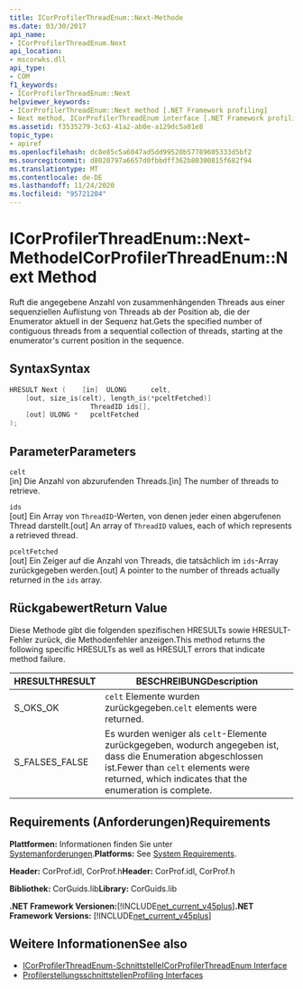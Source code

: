```yaml
---
title: ICorProfilerThreadEnum::Next-Methode
ms.date: 03/30/2017
api_name:
- ICorProfilerThreadEnum.Next
api_location:
- mscorwks.dll
api_type:
- COM
f1_keywords:
- ICorProfilerThreadEnum::Next
helpviewer_keywords:
- ICorProfilerThreadEnum::Next method [.NET Framework profiling]
- Next method, ICorProfilerThreadEnum interface [.NET Framework profiling]
ms.assetid: f3535279-3c63-41a2-ab0e-a129dc5a01e8
topic_type:
- apiref
ms.openlocfilehash: dc8e85c5a6047ad5dd99520b57789605333d5bf2
ms.sourcegitcommit: d8020797a6657d0fbbdff362b80300815f682f94
ms.translationtype: MT
ms.contentlocale: de-DE
ms.lasthandoff: 11/24/2020
ms.locfileid: "95721204"
---
```

# <a name="icorprofilerthreadenumnext-method"></a><span data-ttu-id="61ab3-102">ICorProfilerThreadEnum::Next-Methode</span><span class="sxs-lookup"><span data-stu-id="61ab3-102">ICorProfilerThreadEnum::Next Method</span></span>

<span data-ttu-id="61ab3-103">Ruft die angegebene Anzahl von zusammenhängenden Threads aus einer sequenziellen Auflistung von Threads ab der Position ab, die der Enumerator aktuell in der Sequenz hat.</span><span class="sxs-lookup"><span data-stu-id="61ab3-103">Gets the specified number of contiguous threads from a sequential collection of threads, starting at the enumerator's current position in the sequence.</span></span>  
  
## <a name="syntax"></a><span data-ttu-id="61ab3-104">Syntax</span><span class="sxs-lookup"><span data-stu-id="61ab3-104">Syntax</span></span>  
  
```cpp  
HRESULT Next (    [in]  ULONG      celt,  
    [out, size_is(celt), length_is(*pceltFetched)]  
                    ThreadID ids[],  
    [out] ULONG *   pceltFetched  
);  
```  
  
## <a name="parameters"></a><span data-ttu-id="61ab3-105">Parameter</span><span class="sxs-lookup"><span data-stu-id="61ab3-105">Parameters</span></span>  

 `celt`  
 <span data-ttu-id="61ab3-106">[in] Die Anzahl von abzurufenden Threads.</span><span class="sxs-lookup"><span data-stu-id="61ab3-106">[in] The number of threads to retrieve.</span></span>  
  
 `ids`  
 <span data-ttu-id="61ab3-107">[out] Ein Array von `ThreadID`-Werten, von denen jeder einen abgerufenen Thread darstellt.</span><span class="sxs-lookup"><span data-stu-id="61ab3-107">[out] An array of `ThreadID` values, each of which represents a retrieved thread.</span></span>  
  
 `pceltFetched`  
 <span data-ttu-id="61ab3-108">[out] Ein Zeiger auf die Anzahl von Threads, die tatsächlich im `ids`-Array zurückgegeben werden.</span><span class="sxs-lookup"><span data-stu-id="61ab3-108">[out] A pointer to the number of threads actually returned in the `ids` array.</span></span>  
  
## <a name="return-value"></a><span data-ttu-id="61ab3-109">Rückgabewert</span><span class="sxs-lookup"><span data-stu-id="61ab3-109">Return Value</span></span>  

 <span data-ttu-id="61ab3-110">Diese Methode gibt die folgenden spezifischen HRESULTs sowie HRESULT-Fehler zurück, die Methodenfehler anzeigen.</span><span class="sxs-lookup"><span data-stu-id="61ab3-110">This method returns the following specific HRESULTs as well as HRESULT errors that indicate method failure.</span></span>  
  
|<span data-ttu-id="61ab3-111">HRESULT</span><span class="sxs-lookup"><span data-stu-id="61ab3-111">HRESULT</span></span>|<span data-ttu-id="61ab3-112">BESCHREIBUNG</span><span class="sxs-lookup"><span data-stu-id="61ab3-112">Description</span></span>|  
|-------------|-----------------|  
|<span data-ttu-id="61ab3-113">S_OK</span><span class="sxs-lookup"><span data-stu-id="61ab3-113">S_OK</span></span>|<span data-ttu-id="61ab3-114">`celt` Elemente wurden zurückgegeben.</span><span class="sxs-lookup"><span data-stu-id="61ab3-114">`celt` elements were returned.</span></span>|  
|<span data-ttu-id="61ab3-115">S_FALSE</span><span class="sxs-lookup"><span data-stu-id="61ab3-115">S_FALSE</span></span>|<span data-ttu-id="61ab3-116">Es wurden weniger als `celt`-Elemente zurückgegeben, wodurch angegeben ist, dass die Enumeration abgeschlossen ist.</span><span class="sxs-lookup"><span data-stu-id="61ab3-116">Fewer than `celt` elements were returned, which indicates that the enumeration is complete.</span></span>|  
  
## <a name="requirements"></a><span data-ttu-id="61ab3-117">Requirements (Anforderungen)</span><span class="sxs-lookup"><span data-stu-id="61ab3-117">Requirements</span></span>  

 <span data-ttu-id="61ab3-118">**Plattformen:** Informationen finden Sie unter [Systemanforderungen](../../get-started/system-requirements.md).</span><span class="sxs-lookup"><span data-stu-id="61ab3-118">**Platforms:** See [System Requirements](../../get-started/system-requirements.md).</span></span>  
  
 <span data-ttu-id="61ab3-119">**Header:** CorProf.idl, CorProf.h</span><span class="sxs-lookup"><span data-stu-id="61ab3-119">**Header:** CorProf.idl, CorProf.h</span></span>  
  
 <span data-ttu-id="61ab3-120">**Bibliothek:** CorGuids.lib</span><span class="sxs-lookup"><span data-stu-id="61ab3-120">**Library:** CorGuids.lib</span></span>  
  
 <span data-ttu-id="61ab3-121">**.NET Framework Versionen:**[!INCLUDE[net_current_v45plus](../../../../includes/net-current-v45plus-md.md)]</span><span class="sxs-lookup"><span data-stu-id="61ab3-121">**.NET Framework Versions:** [!INCLUDE[net_current_v45plus](../../../../includes/net-current-v45plus-md.md)]</span></span>  
  
## <a name="see-also"></a><span data-ttu-id="61ab3-122">Weitere Informationen</span><span class="sxs-lookup"><span data-stu-id="61ab3-122">See also</span></span>

- [<span data-ttu-id="61ab3-123">ICorProfilerThreadEnum-Schnittstelle</span><span class="sxs-lookup"><span data-stu-id="61ab3-123">ICorProfilerThreadEnum Interface</span></span>](icorprofilerthreadenum-interface.md)
- [<span data-ttu-id="61ab3-124">Profilerstellungsschnittstellen</span><span class="sxs-lookup"><span data-stu-id="61ab3-124">Profiling Interfaces</span></span>](profiling-interfaces.md)

